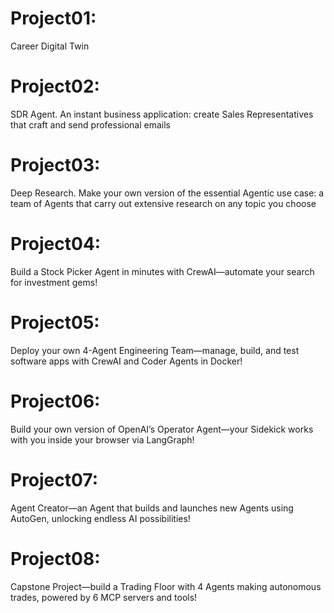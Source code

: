 # Project01:

Career Digital Twin

# Project02:

SDR Agent. An instant business application: create Sales Representatives that craft and send professional emails

# Project03:

Deep Research. Make your own version of the essential Agentic use case: a team of Agents that carry out extensive research on any topic you choose

# Project04:

Build a Stock Picker Agent in minutes with CrewAI—automate your search for investment gems!

# Project05:

Deploy your own 4-Agent Engineering Team—manage, build, and test software apps with CrewAI and Coder Agents in Docker!

# Project06:

Build your own version of OpenAI’s Operator Agent—your Sidekick works with you inside your browser via LangGraph!

# Project07:

Agent Creator—an Agent that builds and launches new Agents using AutoGen, unlocking endless AI possibilities!

# Project08:

Capstone Project—build a Trading Floor with 4 Agents making autonomous trades, powered by 6 MCP servers and tools!
